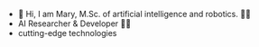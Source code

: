- 👋 Hi, I am Mary, M.Sc. of artificial intelligence and robotics. 🧑‍🎓
- AI Researcher & Developer  🧑‍💻
- cutting-edge technologies 
<!---
madarvishian/madarvishian is a ✨ special ✨ repository because its `README.md` (this file) appears on your GitHub profile.
You can click the Preview link to take a look at your changes.
--->
